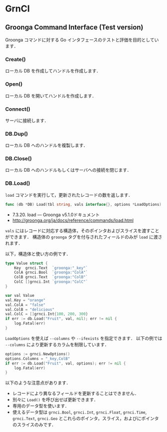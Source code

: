 # GrnCI

## Groonga Command Interface (Test version)

Groonga コマンドに対する Go インタフェースのテストと評価を目的としています．

### Create()

ローカル DB を作成してハンドルを作成します．

### Open()

ローカル DB を開いてハンドルを作成します．

### Connect()

サーバに接続します．

### DB.Dup()

ローカル DB へのハンドルを複製します．

### DB.Close()

ローカル DB へのハンドルもしくはサーバへの接続を閉じます．

### DB.Load()

`load` コマンドを実行して，更新されたレコードの数を返します．

```go
func (db *DB) Load(tbl string, vals interface{}, options *LoadOptions) (int, error)
```

- 7.3.20. load — Groonga v5.1.0ドキュメント
 - http://groonga.org/ja/docs/reference/commands/load.html

`vals` にはレコードに対応する構造体，そのポインタおよびスライスを渡すことができます．
構造体の `groonga` タグを付与されたフィールドのみが `load` に渡されます．

以下，構造体と使い方の例です．

```go
type Value struct {
	Key  grnci.Text  `groonga:"_key"`
	ColA grnci.Bool  `groonga:"ColA"`
	ColB grnci.Text  `groonga:"ColB"`
	ColC []grnci.Int `groonga:"ColC"`
}
```

```go
var val Value
val.Key = "orange"
val.ColA = "false"
val.ColB = "delicious"
val.ColC = []grnci.Int{100, 200, 300}
if err := db.Load("Fruit", val, nil); err != nil {
	log.Fatal(err)
}
```

`LoadOptions` を使えば `--columns` や `--ifexists` を指定できます．
以下の例では `--columns` により更新するカラムを制限しています．

```go
options := grnci.NewOptions()
options.Columns = "_key,ColB"
if err := db.Load("Fruit", val, options); err != nil {
	log.Fatal(err)
}
```

以下のような注意点があります．

- レコードにより異なるフィールドを更新することはできません．
 - 別々に `Load()` を呼び出せば更新できます．
- 専用のデータ型を使います．
 - 使えるデータ型は `grnci.Bool`, `grnci.Int`, `grnci.Float`, `grnci.Time`, `grnci.Text`, `grnci.Geo` とこれらのポインタ，スライス，およびにポインタのスライスのみです．

